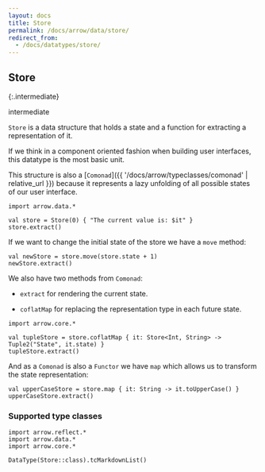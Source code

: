 ```yaml
---
layout: docs
title: Store
permalink: /docs/arrow/data/store/
redirect_from:
  - /docs/datatypes/store/
---
```


## Store

{:.intermediate}

intermediate

`Store` is a data structure that holds a state and a function for extracting a representation of it.

If we think in a component oriented fashion when building user interfaces, this datatype is the most basic unit.

This structure is also a [`Comonad`]({{ '/docs/arrow/typeclasses/comonad' | relative_url }}) because it represents a lazy unfolding of all possible states of our user interface.

```kotlin:ank
import arrow.data.*

val store = Store(0) { "The current value is: $it" }
store.extract()
```

If we want to change the initial state of the store we have a `move` method:

```kotlin:ank
val newStore = store.move(store.state + 1)
newStore.extract()
```

We also have two methods from `Comonad`:

* `extract` for rendering the current state.

* `coflatMap` for replacing the representation type in each future state.

```kotlin:ank
import arrow.core.*

val tupleStore = store.coflatMap { it: Store<Int, String> -> Tuple2("State", it.state) }
tupleStore.extract()
```

And as a `Comonad` is also a `Functor` we have `map` which allows us to transform the state representation:

```kotlin:ank
val upperCaseStore = store.map { it: String -> it.toUpperCase() }
upperCaseStore.extract()
```

### Supported type classes

```kotlin:ank:replace
import arrow.reflect.*
import arrow.data.*
import arrow.core.*

DataType(Store::class).tcMarkdownList()
```
